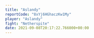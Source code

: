 ```yaml
---
title: "Aslandy"
reportCode: "8xYj6HGhaczKw1My"
player: "Aslandy"
fight: "Netherspite"
date: 2021-09-08T20:17:22.766000+00:00
---
```

